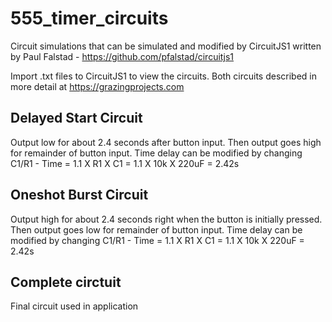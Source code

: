 # 555_timer_circuits

Circuit simulations that can be simulated and modified by CircuitJS1 written by Paul Falstad - https://github.com/pfalstad/circuitjs1

Import .txt files to CircuitJS1 to view the circuits. Both circuits described in more detail at https://grazingprojects.com

## Delayed Start Circuit
Output low for about 2.4 seconds after button input. Then output goes high for remainder of button input. Time delay can be modified by changing C1/R1 - Time = 1.1 X R1 X C1 = 1.1 X 10k X 220uF = 2.42s


## Oneshot Burst Circuit
Output high for about 2.4 seconds right when the button is initially pressed. Then output goes low for remainder of button input. Time delay can be modified by changing C1/R1 - Time = 1.1 X R1 X C1 = 1.1 X 10k X 220uF = 2.42s


## Complete circtuit
Final circuit used in application

